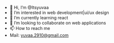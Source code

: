 - 👋 Hi, I’m @Itsyuvaa
- 👀 I’m interested in web development|ui/ux design
- 🌱 I’m currently learning react
- 💞️ I’m looking to collaborate on web applications
- 📫 How to reach me 
- Mail: yuvaa.2910@gmail.com

<!---
Itsyuvaa/Itsyuvaa is a ✨ special ✨ repository because its `README.md` (this file) appears on your GitHub profile.
You can click the Preview link to take a look at your changes.
--->
